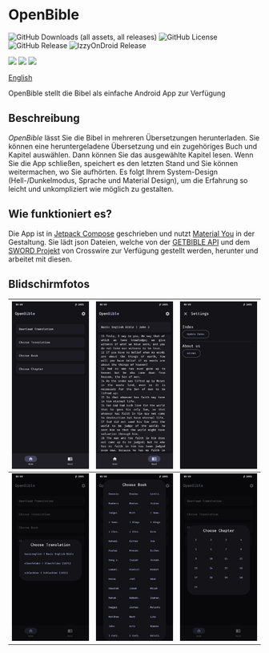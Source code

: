 # OpenBible
![GitHub Downloads (all assets, all releases)](https://img.shields.io/github/downloads/SchweGELBin/OpenBible2/total)
![GitHub License](https://img.shields.io/github/license/SchweGELBin/OpenBible2)
![GitHub Release](https://img.shields.io/github/v/release/SchweGELBin/OpenBible2)
![IzzyOnDroid Release](https://img.shields.io/endpoint?url=https://apt.izzysoft.de/fdroid/api/v1/shield/com.schwegelbin.openbible)

<a href="https://play.google.com/store/apps/details?id=com.schwegelbin.openbible"><img src="https://play.google.com/intl/en_us/badges/images/generic/en_badge_web_generic.png" height="60"></a>
<a href="https://apt.izzysoft.de/packages/com.schwegelbin.openbible"><img src="https://gitlab.com/IzzyOnDroid/repo/-/raw/master/assets/IzzyOnDroid.png" height="60"></a>
<a href="https://www.openapk.net/openbible/com.schwegelbin.openbible/"><img src="https://www.openapk.net/images/openapk-badge.png" height="60"></a>

[English](./README.md)

<!-- ./fastlane/metadata/android/de/short_description.txt -->
OpenBible stellt die Bibel als einfache Android App zur Verfügung

## Beschreibung
<!-- ./fastlane/metadata/android/de/full_description.txt -->
<p><i>OpenBible</i> lässt Sie die Bibel in mehreren Übersetzungen herunterladen. Sie können eine heruntergeladene Übersetzung und ein zugehöriges Buch und Kapitel auswählen. Dann können Sie das ausgewählte Kapitel lesen. Wenn Sie die App schließen, speichert es den letzten Stand und Sie können weitermachen, wo Sie aufhörten. Es folgt Ihrem System-Design (Hell-/Dunkelmodus, Sprache und Material Design), um die Erfahrung so leicht und unkompliziert wie möglich zu gestalten.</p>

## Wie funktioniert es?
Die App ist in [Jetpack Compose](https://developer.android.com/compose) geschrieben und nutzt [Material You](https://m3.material.io) in der Gestaltung.
Sie lädt json Dateien, welche von der [GETBIBLE API](https://getbible.net/docs) und dem [SWORD Projekt](https://www.crosswire.org/sword) von Crosswire zur Verfügung gestellt werden, herunter und arbeitet mit diesen.

## Blidschirmfotos
| ![](./fastlane/metadata/android/en-US/images/phoneScreenshots/01.png) | ![](./fastlane/metadata/android/en-US/images/phoneScreenshots/02.png) | ![](./fastlane/metadata/android/en-US/images/phoneScreenshots/03.png) |
|-----------------------------------------------------------------------|-----------------------------------------------------------------------|-----------------------------------------------------------------------|
| ![](./fastlane/metadata/android/en-US/images/phoneScreenshots/05.png) | ![](./fastlane/metadata/android/en-US/images/phoneScreenshots/06.png) | ![](./fastlane/metadata/android/en-US/images/phoneScreenshots/07.png) |

